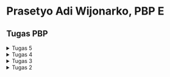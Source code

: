 # Prasetyo Adi Wijonarko, PBP E

## **Tugas PBP**

<details>
<summary>Tugas 5 </summary>

Checklist untuk tugas ini adalah sebagai berikut.
- [X] Kustomisasi desain pada templat HTML yang telah dibuat pada Tugas 4 dengan menggunakan CSS atau CSS framework (seperti Bootstrap, Tailwind, Bulma) dengan ketentuan sebagai berikut:
	- [x] Kustomisasi halaman login, register, dan tambah inventori semenarik mungkin.
	- [x] Kustomisasi halaman daftar inventori menjadi lebih berwarna maupun menggunakan apporach lain seperti menggunakan Card.
- [x] Menjawab beberapa pertanyaan berikut pada `README.md` pada root folder (silakan modifikasi `README.md` yang telah kamu buat sebelumnya; tambahkan subjudul untuk setiap tugas).
	- [x]Jelaskan manfaat dari setiap element selector dan kapan waktu yang tepat untuk menggunakannya.
	- [x] Jelaskan HTML5 Tag yang kamu ketahui.
	- [x] Jelaskan perbedaan antara margin dan padding.
   - [x] Jelaskan perbedaan antara framework CSS Tailwind dan Bootstrap. Kapan sebaiknya kita menggunakan Bootstrap daripada Tailwind, dan sebaliknya?
	- [x] Jelaskan bagaimana cara kamu mengimplementasikan checklist di atas secara step-by-step (bukan hanya sekadar mengikuti tutorial).
- [X] Melakukan add-commit-push ke GitHub.
<br>
<hr>

### Jelaskan bagaimana cara kamu mengimplementasikan checklist di atas secara step-by-step (bukan hanya sekadar mengikuti tutorial).
1. `create_item.html`
   * Pada `create_item.html` saya menambahkan CSS seperti berikut
   ```
   .add-item-container {
      display: flex;
      justify-content: center;
      align-items: center;
      height: 100vh;
      background-color: #4caf50;
   }

   .add-item-form {
      text-align: center;
      padding: 20px;
      border-radius: 10px;
      background-color: white;
   }

   .add-item-header {
      color: #4caf50;
   }

   .add-item-table {
      margin: 0 auto;
   }

   .add-item-button {
      background-color: #4caf50;
      color: white;
      padding: 10px 20px;
      border: none;
      border-radius: 5px;
      cursor: pointer;
   }

   ```

   Penjelasan CSS di atas:

      * `.add-item-container`: Membuat wadah dengan tinggi 100% dari viewport (tinggi layar) dengan latar belakang warna hijau (#4caf50) dan mengatur kontennya ke 
      tengah baik secara horizontal maupun vertikal.
      * `add-item-form`: Mendesain formulir dengan latar belakang putih, padding 20px, dan sudut elemen formulir (border-radius) sebesar 10px.
      * `.add-item-header`: Memberi warna teks hijau untuk judul formulir.
      * `.add-item-table`: Mengatur margin formulir ke auto, sehingga akan berada di tengah-tengah halaman.
      * `.add-item-button`: Mendesain tombol dengan latar belakang hijau dan teks putih, dengan padding 10px di atas dan bawah serta 20px di kanan dan kiri, 
      membulatkan sudut tombol (border-radius) sebesar 5px, dan mengubah kursor saat diarahkan ke tombol.
   
   * Dengan menambahkan style yang sudah kita definisikan, ubah htmlnya agar dapat menggunakan style tersebut seperti contoh dibawah berikut:
   ```
   {% extends 'base.html' %} 

   {% block content %}
   <div class="add-item-container">
      <div class="add-item-form">
         <h1 class="add-item-header">Add New Item</h1>
         <form method="POST">
               {% csrf_token %}
               <table class="add-item-table">
                  {{ form.as_table }}
                  <tr>
                     <td></td>
                     <td>
                           <input type="submit" value="Add Item" class="add-item-button">
                     </td>
                  </tr>
               </table>
         </form>
      </div>
   </div>
   {% endblock %}

   ```

2. `login.html`
   * Pada `login.html` saya menambahkan CSS sebagai berikut:
   ```
      body {
         background-color: #58d358;
         display: flex;
         justify-content: center;
         align-items: center;
         height: 100vh;
         margin: 0;
      }

      .login {
         background-color: #ffffff;
         padding: 20px;
         border-radius: 10px;
         box-shadow: 0px 0px 10px 0px rgba(0, 0, 0, 0.1);
      }

      .login h1 {
         text-align: center;
         color: #008000;
      }

      .form-control {
         width: 90%;
         padding: 10px;
         margin: 10px 0;
         border: 1px solid #008000;
         border-radius: 5px;
      }

      .btn.login_btn {
         width: 30%;
         margin: 0 auto;
         background-color: #008000;
         color: #ffffff;
         border: none;
         padding: 10px;
         cursor: pointer;
         border-radius: 5px;
         display: block;
      }

      .btn.login_btn:hover {
         background-color: #005700;
      }

      .login p {
         text-align: center;
         margin-top: 20px;
      }

   ```
   Penjelasan
      * `body`: Mengatur latar belakang halaman dengan warna hijau muda (#58d358) dan mengatur tata letak halaman menjadi flex container agar elemen-elemen di dalamnya dapat diatur secara fleksibel.
      * `.login`: Mengatur tampilan kotak login dengan latar belakang putih, padding, sudut elemen login (border-radius), dan efek bayangan menggunakan properti box-shadow.
      * `.login h1`: Mengatur tampilan judul "Login" dengan warna hijau muda (#008000) dan posisi teks tengah (text-align: center).
      * `.form-control`: Mengatur tampilan input dengan lebar 90%, padding, margin atas dan bawah, border, dan sudut elemen input.
      * `.btn.login_btn`: Mengatur tampilan tombol login dengan lebar 30%, warna latar belakang hijau muda, warna teks putih, border, padding, kursor, sudut elemen tombol, dan membuatnya menjadi elemen blok untuk menerapkan margin tengah (margin: 0 auto).
      * `.btn.login_btn:hover:` Mengatur tampilan tombol saat dihover dengan mengubah warna latar belakang menjadi hijau tua (#005700).
      * `.login p`: Memusatkan teks "Don't have an account yet? Register Now" secara horizontal dan memberikan margin atas 20px

   * Setelah mendefinisikan style cssnya, tambahkan kode html sebagai berikut
   ```
   <body>
      <div class="login">
         <h1>Login</h1>
         <form method="POST" action="">
               {% csrf_token %}
               <div>
                  <input type="text" name="username" placeholder="Username" class="form-control">
               </div>

               <div>
                  <input type="password" name="password" placeholder="Password" class="form-control">
               </div>

               <div>
                  <input class="btn login_btn" type="submit" value="Login">
               </div>
         </form>

         {% if messages %}
         <ul>
               {% for message in messages %}
               <li>{{ message }}</li>
               {% endfor %}
         </ul>
         {% endif %}

         <p>Don't have an account yet? <a href="{% url 'main:register' %}">Register Now</a></p>
      </div>
   </body>

   </html>
   ```
3. `register.html`
   * Pada `register.html` saya menambahkan css sebagai berikut
   ```
   .login-container {
      display: flex;
      justify-content: center;
      align-items: center;
      height: 100vh;
      background-color: #4caf50;
   }

   .login {
      text-align: center;
      padding: 20px;
      border-radius: 10px;
      background-color: white;
   }

   .login-form table {
      margin: 0 auto;
   }

   .login-form input[type="text"], 
   .login-form input[type="password"] {
      width: 100%;
      margin-bottom: 10px;
      padding: 8px;
      box-sizing: border-box;
   }

   .login-form input[type="submit"] {
      background-color: #4caf50;
      color: white;
      padding: 10px 20px;
      border: none;
      border-radius: 5px;
      cursor: pointer;
   }

   .login-form input[type="submit"]:hover {
      background-color: #45a049;
   }
   ```

   Penjelasan
      * `.login-container`: Membuat wadah dengan tinggi 100% dari viewport (tinggi layar) dengan latar belakang warna hijau (#4caf50) dan mengatur kontennya ke tengah baik secara horizontal maupun vertikal.
      * `.login`: Membuat kotak formulir dengan latar belakang putih, padding 20px, dan sudut elemen formulir (border-radius) sebesar 10px.
      * `.login-form table`: Mengatur margin formulir ke auto, sehingga formulir berada di tengah halaman.
      * `.login-form input[type="text"], .login-form input[type="password"]`: Mengatur lebar input menjadi 100%, memberi margin bawah 10px, padding 8px, dan mengatur box-sizing agar padding tidak mempengaruhi lebar input.
      * `.login-form input[type="submit"]`: Mendesain tombol submit dengan latar belakang hijau (#4caf50), teks putih, padding 10px di atas dan bawah serta 20px di kanan dan kiri, membulatkan sudut tombol (border-radius) sebesar 5px, dan mengubah kursor saat diarahkan ke tombol.
      * `.login-form input[type="submit"]:hover`: Mengubah warna latar belakang tombol saat dihover menjadi hijau tua (#45a049).

   * Setelah mendefinisikan style cssnya, tambahkan kode html sebagai berikut
   ```
   <div class="login-container">
      <div class="login">
         <h1>Register</h1>  

         <form method="POST" class="login-form">  
               {% csrf_token %}  
               <table>
                  {{ form.as_table }}  
                  <tr>  
                     <td></td>
                     <td><input type="submit" name="submit" value="Daftar"/></td>  
                  </tr>  
               </table>  
         </form>

         {% if messages %}  
               <ul>   
                  {% for message in messages %}  
                     <li>{{ message }}</li>  
                  {% endfor %}  
               </ul>   
         {% endif %}
      </div>
   </div>  
   ```
4. `main.html`
   * Pada `main.html` saya menambahkan CSS sebagai berikut:
   ```
      body {
         background-color: #f5f5f5;
         font-family: Arial, sans-serif;
         margin: 0;
         padding: 0;
      }

      .header {
         background-color: #4caf50;
         color: white;
         padding: 15px;
         text-align: left;
         display: flex;
         justify-content: space-between;
         align-items: center;
         margin-bottom: 30px;
      }

      .last-login-text {
         bottom: 20px;
         right: 20px;
         background-color: white;
         padding: 10px;
         border-radius: 5px;
         box-shadow: 0 4px 8px 0 rgba(0, 0, 0, 0.2);
      }

      .header-right {
         display: flex;
         gap: 20px;
      }

      .container {
         display: flex;
         flex-wrap: wrap;
         justify-content: center;
         padding: 20px;
      }

      .add-button {
         margin: 0 200px;
         background-color: #4caf50;
         color: white;
         border: none;
         padding: 14px 20px;
         border-radius: 5px;
         cursor: pointer;
         transition: background-color 0.3s ease;
         margin-bottom: 5px;
         text-decoration: none;
      }

      .add-button:hover {
         background-color: #45a049;
      }

      .item-count {
         font-size: 20px;
         font-weight: bold;
         margin-bottom: 10px;
         font-family: "Roboto", sans-serif;
      }

      .top-section {
         margin: 0 80px;
         margin-top: 20px;
         display: flex;
         justify-content: space-between;
         width: 100%;
         margin-bottom: 5px;
      }

      .card {
         width: 300px;
         margin: 20px;
         padding: 40px;
         border-radius: 10px;
         box-shadow: 0 4px 8px 0 rgba(0, 0, 0, 0.2);
         background-color: white;
         transition: box-shadow 0.3s ease;
      }

      .card-buttons {
         display: flex;
         flex-direction: column;
         justify-content: space-between;
         margin-top: 20px;
      }

      .card-button {
         background-color: #4caf50;
         color: white;
         border: none;
         padding: 10px 20px;
         border-radius: 5px;
         cursor: pointer;
         transition: background-color 0.3s ease;
         width: 100px;
         text-align: center;
         text-decoration: none;
      }

      .button-row {
         display: flex;
         justify-content: space-between;
         margin-bottom: 10px;
      }

      .card-button:last-child {
         margin-right: 0;
      }

      .card-button:hover {
         background-color: #45a049;
      }

      .logout {
         color: white;
         text-decoration: none;
         background-color: #f44336;
         padding: 10px 20px;
         border-radius: 5px;
         transition: background-color 0.3s ease;
      }

      .logout:hover {
         background-color: #d32f2f;
      }
   ```
   Penjelasannya :
      * `Body`: Digunakan untuk mengatur properti dasar halaman: Memberikan latar belakang berwarna (#f5f5f5), menggunakan font Arial dan fallback sans-serif, 
      serta menghapus margin dan padding default.
      * `.header`: Digunakan untuk mengatur header halaman: Memberikan latar belakang hijau (#4caf50), teks putih, padding 15px, dan mengatur elemen-elemen 
      di dalamnya menggunakan flexbox agar terletak di sebelah kiri dan kanan.
      * `.last-login-text`: Digunakan untuk menampilkan teks sesi terakhir login: Memberikan latar belakang putih, padding 10px, border-radius 5px, dan efek bayangan (box shadow) untuk memberi elemen tampilan bertekstur.
      * `.header-right`: Digunakan untuk mengelompokkan elemen di sebelah kanan header: Menggunakan flexbox dengan jarak (gap) 20px antar elemen.
      * `.container`: Digunakan untuk mengelompokkan konten halaman: Menggunakan flexbox dengan wrap agar konten dapat melingkupi ke baris baru jika ruang tidak mencukupi, 
      dan memberikan padding 20px.
      * `.add-button`: Digunakan untuk tombol "Buat Item": Memberikan margin di sisi kanan dan kiri, latar belakang hijau, teks putih, padding, sudut melengkung, efek hover 
      dengan perubahan warna latar belakang, dan mengubah kursor menjadi tanda tangan saat dihover.
      * `.item-count`: Digunakan untuk menunjukkan jumlah item: Memberikan ukuran font 20px, tebal, dan menggunakan font "Roboto" atau fallback sans-serif.
      * `.top-section`: Digunakan untuk mengatur bagian atas halaman: Menggunakan flexbox dengan ruang margin, memberikan efek hover pada tombol "Buat Item" seperti .add-button.
      * `.card`: Digunakan untuk mengatur kartu item: Memberikan lebar 300px, margin, padding, sudut melengkung, efek bayangan, dan transisi efek bayangan untuk 
      merespons perubahan hover.
      * ``.card-buttons``: Digunakan untuk mengelompokkan tombol-tombol di dalam kartu item: Menggunakan flexbox dengan penataan vertikal, memberikan ruang margin di bagian atas.
      * ``.card-button``: Digunakan untuk tombol-tombol dalam kartu item: Memberikan latar belakang hijau, teks putih, padding, sudut melengkung, efek hover 
      dengan perubahan warna latar belakang, dan mengubah kursor menjadi tanda tangan saat dihover.
      * ``.logout``: Digunakan untuk tombol logout: Memberikan warna teks putih, latar belakang merah (#f44336), padding, sudut melengkung, dan efek hover dengan 
      perubahan warna latar belakang.
   * Setelah mendefinisikan css style, tambahkan kode html sebagai berikut
   ```
      <body>
      <div class="header">
         <div class="header-left">
               <p><strong>Nama:</strong> {{ name }}</p>
               <p><strong>Kelas:</strong> {{ class }}</p>
         </div>
         <div class="header-right">
               <a href="{% url 'main:logout' %}" class="logout">Logout</a>
         </div>
      </div>

      <div class="top-section">
         <div class="top-section">
               <h2 class="item-count">Anda menyimpan {{ items.count }} item disini</h2>
               <a href="{% url 'main:create_item'%}" class="add-button">Buat Item</a>
         </div>
      </div>

      <div class="container">
         {% for item in items %}
               <div class="card">
                  <h2>{{ item.name }}</h2>
                  <p><strong>Jumlah:</strong> {{ item.amount }}</p>
                  <p><strong>Deskripsi:</strong> {{ item.description }}</p>
                  <div class="card-buttons">
                     <div class="button-row">
                           <a href="add_amount/{{ item.id }}" class="card-button">Tambah</a>
                           <a href="decrement_amount/{{ item.id }}" class="card-button">Kurang</a>
                     </div>
                     <div class="button-row">
                           <a href="edit_item/{{ item.id }}" class="card-button">Edit</a>
                           <a href="delete_item/{{ item.id }}" class="card-button">Hapus</a>
                     </div>
                  </div>
               </div>
         {% endfor %}
      </div>

      <div class="last-login-text">
         Sesi terakhir login: {{ last_login }}
      </div>

      </body>
      {% endblock content %}
      </html>

   ```
<br>
<hr>

### Jelaskan manfaat dari setiap element selector dan kapan waktu yang tepat untuk menggunakannya.
* Element Selector memungkinkan kita mengubah properti untuk semua elemen yang memiliki tag HTML yang sama.Kita dapat menggunakan element sebagai selector dalam file CSS. Element selector menggunakan format [id_name] (tanpa diawali oleh sebuah simbol).  Cocok digunakan saat Anda ingin mengubah gaya untuk semua elemen dengan tag HTML yang sama.
* ID selector menggunakan ID pada tag sebagai selector-nya. ID bersifat unik dalam satu halaman web. ID dapat ditambahkan pada halaman template HTML.Kemudian, kita dapat menggunakan ID tersebut sebagai selector dalam file CSS. ID selector menggunakan format #[id_name] (selalu diawali #).Digunakan ketika kita hanya memiliki satu elemen dalam halaman web yang membutuhkan pengaturan khusus dan unik.
* Class Selector memungkinkan kita untuk mengelompokkan elemen dengan karakteristik yang sama.Kemudian, kita dapat menggunakan Class tersebut sebagai selector dalam file CSS. Class selector menggunakan format .[class_name] (diawali .). Cocok digunakan ketika kita ingin mengelompokkan beberapa elemen yang memiliki karakteristik atau styling yang sama.
<br>
<hr>

### Jelaskan HTML5 tag uang kamu ketahui
* `<article>`: Digunakan untuk mendefinisikan sebuah konten independen dalam dokumen, seperti artikel blog, majalah, atau koran.
* `<aside>` : Menunjukkan bahwa artikel tersebut memiliki hubungan yang sedikit terkait dengan konten keseluruhan halaman.
* `<canvas>`: Digunakan untuk menggambar gambar atau grafik.
* `<details>`: Menyatakan informasi atau kontrol tambahan yang diperlukan oleh pengguna.
* `<footer>`: Mendefinisikan footer untuk sebuah bagian.
* `<header>`: Mendefinisikan header untuk sebuah bagian.
* `<nav>`: Digunakan untuk mendefinisikan tautan navigasi dalam dokumen.
* `<progress>`: Menyatakan kemajuan dari suatu tugas.
* `<rp>`: Mendefinisikan apa yang harus ditampilkan di browser yang tidak mendukung anotasi ruby.
* `<rt>`: Mendefinisikan penjelasan atau pelafalan karakter.
* `<ruby>`: Mendefinisikan anotasi ruby bersama dengan `<rp>` dan `<rt>`.
* `<section>`: Mendefinisikan sebuah bagian dalam dokumen.
* `<summary>`: Menyatakan judul yang terlihat untuk elemen ``<details>``.
<br>
<hr>

### Jelaskan perbedaan antara margin dan padding
* Padding:
   * Representasi: Padding menggambarkan jumlah ruang dalam 
   (inner space) yang dimiliki oleh suatu elemen.
   * Pengaturan Otomatis: Tidak mungkin mengatur padding 
   sebagai "auto padding." Padding harus ditentukan secara eksplisit.
   * Pengaturan Nilai Negatif: Tidak mungkin menggunakan nilai
   negatif saat mendefinisikan padding. Padding tidak dapat memiliki nilai negatif.
   * Pengaruh Terhadap Elemen Lain: Padding dapat dipengaruhi 
   oleh gaya elemen lain di situs web, seperti font atau ukuran konten.

* Margin:
   * Representasi: Margin adalah whitespace (ruang putih) yang tersedia di sekitar suatu elemen, menentukan jarak antara elemen tersebut dan elemen-elemen lain di sekitarnya.
   * Pengaturan Otomatis: Mungkin menggunakan pengaturan otomatis (seperti "margin: auto;") untuk margin, yang akan secara otomatis menyesuaikan margin berdasarkan konten dan lebar elemen terkait.
   * Pengaturan Nilai Negatif: Mungkin menggunakan nilai negatif saat mendefinisikan margin. Nilai negatif dalam margin dapat digunakan untuk menempatkan elemen di luar batas normalnya, menghasilkan tumpukan elemen.
   * Pengaruh Terhadap Elemen Lain: Margin tidak dipengaruhi oleh stylisasi elemen-elemen lain di situs web. Margin dapat mempengaruhi jarak antara elemen-elemen di sekitarnya tanpa mempengaruhi gaya elemen lainnya.
<br>
<hr>

### Jelaskan perbedaan antara framework CSS Tailwind dan Bootstrap. Kapan sebaiknya kita menggunakan Bootstrap daripada Tailwind, dan sebaliknya?
1. Tailwind
   * Tailwind CSS membangun tampilan dengan menggabungkan kelas-kelas utilitas yang telah didefinisikan sebelumnya.
   * Tailwind CSS memiliki file CSS yang lebih kecil sedikit dibandingkan Bootstrap dan hanya akan memuat kelas-kelas utilitas yang ada
   * Tailwind CSS memiliki memberikan fleksibilitas dan adaptabilitas tinggi terhadap proyek
   * Tailwind CSS memiliki pembelajaran yang lebih curam karena memerlukan pemahaman terhadap kelas-kelas utilitas yang tersedia dan bagaimana menggabungkannya untuk mencapai tampilan yang diinginkan.

2. Bootstrap
   * Bootstrap menggunakan gaya dan komponen yang telah didefinisikan, yang memiliki tampilan yang sudah jadi dan dapat digunakan secara langsung.
   * Bootstrap memiliki file CSS yang lebih besar dibandingkan dengan Tailwind CSS karena termasuk banyak komponen yang telah didefinisikan.
   * Bootstrap sering kali menghasilkan tampilan yang lebih konsisten di seluruh proyek karena menggunakan komponen yang telah didefinisikan.
   * Bootstrap memiliki pembelajaran yang lebih cepat untuk pemula karena dapat mulai dengan komponen yang telah didefinisikan. 

Jika menginginkan kontrol penuh dan kemampuan kostumisasi yang tinggi, Tailwind CSS merupakan pilihan yang baik. Namun, jika membutuhkan solusi cepat dan komponen yang sudah siap pakai dan konsistensi desain, Bootstrap lebih sesuai.

</details>

<details>
<summary>Tugas 4</summary>

Checklist untuk tugas ini adalah sebagai berikut.
- [X] Mengimplementasikan fungsi registrasi, login, dan logout untuk memungkinkan pengguna untuk mengakses aplikasi sebelumnya dengan lancar.
- [x] Membuat dua akun pengguna dengan masing-masing tiga dummy data menggunakan model yang telah dibuat pada aplikasi sebelumnya untuk 
      setiap akun di lokal.
- [x] Menghubungkan model `Item` dengan `User`.
- [x] Menampilkan detail informasi pengguna yang sedang logged in seperti username dan menerapkan `cookies` seperti `last login` 
      pada halaman utama aplikasi.
- [x] Menjawab beberapa pertanyaan berikut pada `README.md` pada root folder (silakan modifikasi `README.md` yang telah kamu 
      buat sebelumnya; tambahkan subjudul untuk setiap tugas).
	- [x]Apa itu Django `UserCreationForm`, dan jelaskan apa kelebihan dan kekurangannya?
	- [x] Apa perbedaan antara autentikasi dan otorisasi dalam konteks Django, dan mengapa keduanya penting?
	- [x] Apa itu _cookies_ dalam konteks aplikasi web, dan bagaimana Django menggunakan _cookies_ untuk mengelola data sesi pengguna?
   - [x] Apakah penggunaan cookies aman secara default dalam pengembangan web, atau apakah ada risiko potensial yang harus diwaspadai?
	- [x] Jelaskan bagaimana cara kamu mengimplementasikan checklist di	atas secara step-by-step (bukan hanya sekadar mengikuti tutorial).
- [X] Melakukan add-commit-push ke GitHub.
<br>
<hr>

### Mengimplementasikan fungsi registrasi, login, dan logout untuk memungkinkan pengguna untuk mengakses aplikasi sebleumnya dengan lancar
1. Membuat Fungsi dan Form Registrasi
   * Buka `views.py` pada subdirektori `main` dan buat fungsi `register ` yang menerima parameter request`, tambahkan kode berikut: 
   ```
   from django.shortcuts import redirect
   from django.contrib.auth.forms import UserCreationForm
   from django.contrib import messages  

   def register(request):
      form = UserCreationForm()

      if request.method == "POST":
         form = UserCreationForm(request.POST)
         if form.is_valid():
            form.save()
            messages.success(request, 'Your account has been successfully created!')
            return redirect('main:login')
      context = {'form':form}
      return render(request, 'register.html', context)
   ```

   * Buat berkas `register.html` pada `main/templates`, tambahkan kode berikut: 
   ```
   {% extends 'base.html' %}

   {% block meta %}
      <title>Register</title>
   {% endblock meta %}

   {% block content %}  

   <div class = "login">
      
      <h1>Register</h1>  

         <form method="POST" >  
               {% csrf_token %}  
               <table>  
                  {{ form.as_table }}  
                  <tr>  
                     <td></td>
                     <td><input type="submit" name="submit" value="Daftar"/></td>  
                  </tr>  
               </table>  
         </form>

      {% if messages %}  
         <ul>   
               {% for message in messages %}  
                  <li>{{ message }}</li>  
                  {% endfor %}  
         </ul>   
      {% endif %}

   </div>  

   {% endblock content %}
   ```

   * Buka `urls.py` dan tambahkan kode berikut:
    ```
    from main.views import register
    ```

    tambahkan _pathurl_

    ```
    path('register/', register, name='register'),
    ```
2. Membuat Fungsi Login
   * Buka `views.py` pada subdirektori `main` dan buatlah fungsi dengan nama `login_user` yang menerima parameter `request`. 
     Tambahkan kode berikut:
   ```
   from django.contrib.auth import authenticate, login

   def login_user(request):
    if request.method == 'POST':
        username = request.POST.get('username')
        password = request.POST.get('password')
        user = authenticate(request, username=username, password=password)
        if user is not None:
            login(request, user)
            return redirect('main:show_main')
        else:
            messages.info(request, 'Sorry, incorrect username or password. Please try again.')
    context = {}
    return render(request, 'login.html', context)
   ```
   * Buat berkas `login.html` pada `main/templates`, tambahkan kode berikut
   ```
   {% extends 'base.html' %}

   {% block meta %}
      <title>Login</title>
   {% endblock meta %}

   {% block content %}

   <div class = "login">

      <h1>Login</h1>

      <form method="POST" action="">
         {% csrf_token %}
         <table>
               <tr>
                  <td>Username: </td>
                  <td><input type="text" name="username" placeholder="Username" class="form-control"></td>
               </tr>
                     
               <tr>
                  <td>Password: </td>
                  <td><input type="password" name="password" placeholder="Password" class="form-control"></td>
               </tr>

               <tr>
                  <td></td>
                  <td><input class="btn login_btn" type="submit" value="Login"></td>
               </tr>
         </table>
      </form>

      {% if messages %}
         <ul>
               {% for message in messages %}
                  <li>{{ message }}</li>
               {% endfor %}
         </ul>
      {% endif %}     
         
      Don't have an account yet? <a href="{% url 'main:register' %}">Register Now</a>

   </div>

   {% endblock content %}
   ```

   * Buka `urls.py` tambahkan kode berikut
   ```
   from main.views import login_user
   ```

   Tambahkan _path url_
   ```
   path('login/', login_user, name='login'),
   ```

   3. Membuat funsi Logout 
   * Buka `views.py` pada subdirektori `main` dan buatlah fungsi dengan nama `logout_user` yang menerima parameter `request`. Tambahkan kode berikut:
   ```
   from django.contrib.auth import logout

   def logout_user(request):
    logout(request)
    return redirect('main:login')
   ```
   * Tambahkan kode berikut pada berkas `main.html` setelah _hyperlink tag_
   ```
   <a href="{% url 'main:logout' %}">
      <button>
         Logout
      </button>
   </a>
   ```

   * Buka `urls.py` tambahkan kode berikut
   ```
   from main.views import logout_user
   ```

   Tambahkan _path url_
   ```
   path('logout/', logout_user, name='logout'),
   ```
<br>
<hr>

### Membuat dua akun pengguna dengan masing-masing tiga dummy data menggunakan model yang telah dibuat pada aplikasi sebelumnya untuk setiap akun di lokal.
* Nnyalakan virtual environtment, lalu jalankan `python manage.py runserver` dan buka http://localhost:8000.
* Lakukan register, pada kasus ini saya menambahkan 2 dummy account yaitu 
   dummy account 1
   - name : Prasetyo_Adi
   - pass : jasjustehsisri
   - Item : 
      - Mangga - 5 - Mangga fresh dan segar	
      - Rujak - 20 - Rujak Segar
      - Ikan Kembung - 12 - Ikan kembung import
   dummyaccount 2
   - name : Ghoni
   - pass : GhaniGhoni
   - item : 
      - Pepaya - 11 - Pepaya Segar
      - Mangga - 21 - Mangga Segar
      - Ikan Lele - 15 - Ikan lele fresh
<br>
<hr>

### Menghubungkan model `Item` dengan `User`.
* Buka `models.py` pada subdirektori `main`, tambahkan kode:
   ```
   from django.contrib.auth.models import User
   ```

   Pada class Item tambahkan kode berikut
   ```
   user = models.ForeignKey(User, on_delete=models.CASCADE)
   ```
* Buka `views.py` pada subdirektori `main`, ubah `create_item`
   ```
   def create_item(request):
   item = ItemForm(request.POST or None)

   if form.is_valid() and request.method == "POST":
      item = form.save(commit=False)
      item.user = request.user
      item.save()
      return HttpResponseRedirect(reverse('main:show_main'))
   ...
   ```
* Ubah fungsi showmain
   ```
   def show_main(request):
      item = Item.objects.filter(user=request.user)

      context = {
        'name': request.user.username,
      ...
      }
   ```
* Nyalakan virtual environment, lakukan migrasi dengan menjalankan `python manage.py makemigrations`
* Jika muncul _error_, pilih `1` untuk menetapkan default value untuk field user pada semua row yang telah dibuat pada basis data.
* ketik `1` untuk menetapkan user dengan ID 1 (yang sudah kita buat sebelumnya) pada model yang sudah ada.
* Aplikasikan migrasi dengan melakukan `python manage.py migrate`
<br>
<hr>

### Menampilkan detail informasi pengguna yang sedang logged in seperti username dan menerapkan `cookies` seperti `last login` pada halaman utama aplikasi.
* Buka `views.py` tambahkan kode
```
import datetime
from django.http import HttpResponseRedirect
from django.urls import reverse
```
* Pada `login_user` ganti kode pada blok `if user is not None` menjadi berikut
```
...
if user is not None:
    login(request, user)
    response = HttpResponseRedirect(reverse("main:show_main")) 
    response.set_cookie('last_login', str(datetime.datetime.now()))
    return response
...
```
* Pada fungsi `show_main`, tambahkan kode berikut 
```
context = {
        'name': request.user.username,
        'class': 'PBP E', # Kelas PBP kamu
        'items': items,
        'last_login': request.COOKIES['last_login'],
    }
```
* Ubah fungsi `logout_user` menjadi 
```
def logout_user(request):
    logout(request)
    response = HttpResponseRedirect(reverse('main:login'))
    response.delete_cookie('last_login')
    return response
```
* Pada `main.html` tambahkan kode berikut diantara tabel dan tombol logout untuk menampilkan last login
```
...
<h5>Sesi terakhir login: {{ last_login }}</h5>
...
```
* Nyalakan virutal environment, jalankan server `python manage.py runserver`
* Untuk melihat data cookie `last_login`, klik kanan, klik _inspect element_, cari bagian _Application/Storage_. Klik bagian _Cookies_ 
   dan data _cookies_ akan tersedia
<br>
<hr>

### Apa itu Django `UserCreationForm`, dan jelaskan apa kelebihan dan kekurangannya?
UserCreationForm merupakan sebuah formulir bawan Django yang digunakan untuk memproses pendaftaran pengguna baru. Formulir ini memiliki tiga `field`, yaitu `username`, `password1`, dan `password2` (untuk konfirmasi password). Kelebihan dari UserCreationForm diantaranya mempermudah _developer_ untuk menngimplementasikan fitur register dengan cepat dan aman. Formulir ini juga menyediakan fitur bawaan seperti validasi dan enkripsi password secara otomatis. Kelemahannya adalah tampilan formulir ini standar, namun kelemahan ini masih bisa ditutupi dengan mengubah tampilannya secara ekstensif sesuai dengan desain yang kita inginkan
<br>
<hr>

### Apa perbedaan antara autentikasi dan otorisasi dalam konteks Django, dan mengapa keduanya penting?
Autentikasi merupakan proses yang digunakan untuk memverifikasi identitas seseorang (login). Otorisasi merupakan proses pengendalian hak akses terhadap sumber daya yang dilakukan setelah autentikasi. Perbedaannya, Autentikasi merupakan tahap sebelum otorisasi seperti mengecek kombinasi username dan password, jika sudah sesuai maka akan masuk ke tahap otorisasi dimana user tersebut akan memiliki akses ke sebuah sumber daya tersebut. Keduanya digunakan administrator untuk melindungi sistem dan informasi, termasuk dalam _framework_ django.
<br>
<hr>

### Apa itu _cookies_ dalam konteks aplikasi web, dan bagaimana Django menggunakan _cookies_ untuk mengelola data sesi pengguna
Cookies adalah sejumlah kecil informasi yang dikirim oleh server web ke browser pengguna dan kemudian dikirim kembali oleh browser pada permintaan halaman selanjutnya. Informasi ini disimpan dalam bentuk teks di sisi klien (browser) dan digunakan untuk berbagai tujuan seperti autentikasi, pelacakan pengguna, pemeliharaan prefrensi pengguna. Django menggunakan cookie yang disebut "session id" untuk menyimpan kunci sesi di browser pengguna. Data sesi yang sebenarnya, seperti preferensi atau status login pengguna, disimpan di dalam database secara default. Namun, kita dapat mengonfigurasi Django untuk menyimpan data sesi di tempat lain seperti sistem berkas, cookie, atau cache.
<br>
<hr>

### Apakah penggunaan cookies aman secara default dalam pengembangan web, atau apakah ada risiko potensial yang harus diwaspadai?
Penggunaan cookies secara default dalam pengembangan web tidak dianggap sebagai risiko keamanan yang signifikan. Namun, risiko muncul seperti cross site scripting (XSS), Session Hijacking, Cross-Site Request Forgery (XSRF). Dalam serangan XSS, penyerang dapat menyisipkan skrip berbahaya ke halaman web yang akan di eksekusi pengguna dan dapat digunakan untuk mencuri informasi dari cookies. Dalam serangan session hijacking, cookie sesi dicuri oleh pihak lain, sehingga penyerang dapat mengakses sesi pengguna sah dan melakukan tindakan atas nama pengguna. Pada XSRF, penyerang akan menghasut pengguna yang telah terotentikasi untuk melakukan tindakan seperti mengklik tautan atau mengirim permintaan HTTP, tanpa sepengetahuan mereka. Sehingga bisa saja mengakibatkan penghapusan data, perubahan data, pencurian data, dan lain-lain
</details>

<details>
<summary>Tugas 3</summary>

Checklist untuk tugas ini adalah sebagai berikut.
- [X] Membuat input `form` untuk menambahkan objek model pada app sebelumnya.
- [x] Tambahkan 5 fungsi `views` untuk melihat objek yang sudah ditambahkan dalam format HTML, XML, JSON, XML by ID, dan JSON by ID.
- [x] Membuat routing URL untuk masing-masing `views` yang telah ditambahkan pada poin 2.
- [x] Menjawab beberapa pertanyaan berikut pada README.md pada root folder.
	- [x] Apa perbedaan antara form POST dan form GET dalam Django?
	- [x] Apa perbedaan utama antara XML, JSON, dan HTML dalam konteks pengiriman data?
	- [x] Mengapa JSON sering digunakan dalam pertukaran data antara aplikasi web modern?
	- [x] Jelaskan bagaimana cara kamu mengimplementasikan checklist di	atas secara step-by-step (bukan hanya sekadar mengikuti tutorial).
- [X] Mengakses kelima URL di poin 2 menggunakan Postman, membuat screenshot dari hasil akses URL pada Postman, dan menambahkannya ke dalam `README.md.`
- [X] Melakukan add-commit-push ke GitHub.

### Membuat input `form` untuk menambahkan objek model pada app sebelumnya.
1. sebelum membuat form, kita perlu membuat kerangka views dari situs web kita. berikut ini adalah caranya 
 * membuat folder `templates` pada root folder, buat berkas `base.html` dan isi dengan kode berikut
   ```
   {% load static %}
      <!DOCTYPE html>
      <html lang="en">
         <head>
            <meta charset="UTF-8" />
            <meta
                  name="viewport"
                  content="width=device-width, initial-scale=1.0"
            />
            {% block meta %}
            {% endblock meta %}
         </head>

         <body>
            {% block content %}
            {% endblock content %}
         </body>
      </html>

* pada variabel `TEMPLATES` pada `settings.py` dalam direktori `prezzmarket` tambahkan kode berikut 
   ```...
   TEMPLATES = [
      {
         'BACKEND': 'django.template.backends.django.DjangoTemplates',
         'DIRS': [BASE_DIR / 'templates'], # Tambahkan kode ini
         'APP_DIRS': True,
         ...
      }
   ]
   ...

kode tersebut berguna untuk mendeteksi `base.html` sebagai berkas template
 * buka berkas `main.html` yang ada pada `templates` direktori `main`, ubah kodenya menjadi seperti berikut 
   ```
   {% extends 'base.html' %}

   {% block content %}
      <html>
      <head>
      </head>
      <body>
      <h1>Selamat datang di Prezzmarket</h1>

      <p><strong>Nama:</strong> {{ name }}</p>
      <p><strong>Kelas:</strong> {{ class }}
   {% endblock content %}

kode tersebut menggunakan `base.html` sebagai template utama

2. Setelah membuat kerangka, kita membuat form input data  
* buat berkas `forms.py` pada direktori main. tambahkan kode berikut
   ```
   from django.forms import ModelForm
   from main.models import Item

   class ItemForm(ModelForm):
      class Meta:
         model = Item
         fields = ["name", "amount", "description"]
kode ini digunakan untuk membuat struktur form yang menerima data item baru
 * buka berkas `views.py` yang ada pada foler `main` tambahkan import sebagai berikut
   ```
   from django.http import HttpResponseRedirect
   from main.forms import ItemForm
   from django.urls import reverse

 * dalam berkas yang sama, buat fungsi `create_item` yang menerima parameter `request` untuk menghasilkan form yang 
   dapat menambahkan data secara otomatis.  berikut kodenya
   ```
   def create_item(request):
      form = ItemForm(request.POST or None)

      if form.is_valid() and request.method == "POST":
         form.save()
         return HttpResponseRedirect(reverse('main:show_main'))

      context = {'form': form}
      return render(request, "create_item.html", context)

 * ubah fungsi `show main` yang sudah ada menjadi berikut 
   ```
   def show_main(request):
      items = Item.objects.all()

      context = {
         'name': 'Prasetyo Adi Wijonarko', # Nama kamu
         'class': 'PBP E', # Kelas PBP kamu
         'items': items
      }

      return render(request, "main.html", context)

 * buka `urls.py` pada folder `main` dan tambahkan import 
   ```
   from main.views import show_main, create_item

 * pada variabel `urlpatterns` dalam berkas `urls.py` tambahkan 
   ```
   path('create-item', create_item, name='create_item'),

 * buat berkas baru `create_item.html` pada `templates` dalam direktori `main`. tambahkan kode berikut
   ```
   {% extends 'base.html' %} 

   {% block content %}
   <h1>Add New Item</h1>

   <form method="POST">
      {% csrf_token %}
      <table>
         {{ form.as_table }}
         <tr>
               <td></td>
               <td>
                  <input type="submit" value="Add Item"/>
               </td>
         </tr>
      </table>
   </form>

   {% endblock %}

 * Buka kembali `main.html`, dalam block `{% block content %} tambahkan kode berikut untuk menampilkan data dalam bentuk table 
   serta tombol "Add New Item"
   ```
   ...
   <table>
      <h4>Anda menyimpan {{ items.count }} item disini</h4>
      <tr>
         <th>Name</th>
         <th>Price</th>
         <th>Description</th>
         <th>Date Added</th>
      </tr>

      {% comment %} Berikut cara memperlihatkan data item di bawah baris ini {% endcomment %}

      {% for item in items %}
               <tr>
                  <td>{{item.name}}</td>
                  <td>{{item.amount}}</td>
                  <td>{{item.description}}</td>
                  <td>{{item.date_added}}</td>
               </tr>
         {% endfor %}
      </table>

      <br />

      <a href="{% url 'main:create_item' %}">
         <button>
               Add New Item
         </button>
      </a>

   {% endblock content %}

* nyalakan virtual environtment, lalu jalankan `python manage.py runserver` dan buka http://localhost:8000. Sekarang 
  web nya sudah diisi dengan data

<br>
<hr>

### Tambahkan 5 fungsi `views` untuk melihat objek yang sudah ditambahkan dalam format HTML, XML, JSON, XML by ID, dan JSON by ID.
1. Mengembalikan data dalam bentuk HTML
 * pada `views.py` pada folder `main`, lengkapi `show_main` seperti kode berikut
   ```
   def show_main(request):
    items = Item.objects.all()

    context = {
        'name': 'Prasetyo Adi Wijonarko', # Nama kamu
        'class': 'PBP E', # Kelas PBP kamu
        'items': items
    }

    return render(request, "main.html", context)

2. Mengembalikan data dalam bentuk XML
 * buka `views.py` pada folder `main`, tambahkan import 
   ```
   from django.http import HttpResponse
   from django.core import serializers

 * buat fungsi `show_xml` yang menerima parameter request menerima parameter request dan mengambil seluruh 
   data dari model Item, lalu mengembalikan hasil query dalam bentuk XML dengan menggunakan `HttpResponse` dan content type "application/xml".
   ```
   def show_xml(request):
      data = Item.objects.all()
      return HttpResponse(serializers.serialize("xml", data), content_type="application/xml")

 * buka `buka urls.py` pada folder `main`, tambahkan import
   ```
   from main.views import show_main, create_item, show_xml 

 * pada variabel `urlpatterns` tambahkan path url untuk mengakses fungsi yang sudah diimport tadi
   ```
   path('xml/', show_xml, name='show_xml'), 

 * jalankan proyek dengan perintah `python manage.py runserver` dan buka  http://localhost:8000/xml 

3. Mengembalikan data dalam bentuk JSON
 * Buat fungsi `show_json` dalam file views.py yang menerima parameter request, ambil seluruh data `item`, lalu kembalikan 
   hasil query tersebut dalam format JSON sebagai `HttpResponse` dengan content type "application/json" 
   menggunakan serializers.serialize("json", data).
   ```
   def show_json(request):
      data = Item.objects.all()
      return HttpResponse(serializers.serialize("json", data), content_type="application/json")

 * buka `urls.py` pada folder `main`, tambahkan import
   ```
   from main.views import show_main, create_item, show_xml, show_json

 * tambahkan path url ke dalam `urlpatterns`
   ```
   path('json/', show_json, name='show_json'), 

4. Mengembalikan data berdasarkan ID dalam bentuk XML dan JSON
 * buka `views.py` pada folder `main` dan buat fungsi `show_xml_by_id` dan `show_json_by_id`. berikut adalah kodenya
 - XML by ID
   ```
   def show_xml_by_id(request, id):
      data = Item.objects.filter(pk=id)
      return HttpResponse(serializers.serialize("xml", data), content_type="application/xml")

 - JSON by ID
   ```
   def show_json_by_id(request, id):
      data = Item.objects.filter(pk=id)
      return HttpResponse(serializers.serialize("json", data), content_type="app)

 * buka `urls.py` pada folder `main`, tambahkan import
   ```
   from main.views import show_main, create_item, show_xml, show_json, show_xml_by_id, show_json_by_id 

 * tambahkan path url ke dalam `urlpatterns`
   ```
   path('xml/<int:id>/', show_xml_by_id, name='show_xml_by_id'),
   path('json/<int:id>/', show_json_by_id, name='show_json_by_id'), 

 * jalankan proyek dengan perintah `python manage.py runserver` buka  http://localhost:8000/xml/[id] untuk 
   XML by ID dan http://localhost:8000/json/[id] untuk JSON by ID
<br>
<hr>

### Membuat routing URL untuk masing-masing views yang telah ditambahkan pada poin 2.
 * kita akan mengubah routing dari `main/` menjadi `/`. nyalakan virtual environment 
   ```
   env\Scripts\activate.bat

 * buka `urls.py` pada folder `prezzmarket` ubah path `main/` menjadi ' ' pada `urlpatterns`
   ```
   path('', include('main.urls')),

 * jalankan server dengan perintah `python manage.py runserver` dan buka http://localhost:8000/ 
<br>
<hr>

### Apa perbedaan antara form `POST` dan form `GET` dalam Django?
1. Pengiriman Data
 * `POST` : Mengirimkan data dalam bentuk "request body" yang tidak terlihat (tersembunyi) dalam url
 * `GET`  : Mengirimkan data dalam bentuk "query parameters" yang terdapat pada url

2. Kemanan data
 * `POST` : Lebih cocok untuk data sensitif karena data yang dikirimkan tidak terlihat dalam url
 * `GET`  : Kurang aman untuk data sensitif karena saat mengirimkan data url terlihat dan dapat diakses siapa 
            saja yang memiliki akses ke url tersebut

3. Fungsi 
 * `POST` : Digunakan ketika ingin mengirim data untuk pemrosesan lanjut seperti menyimpan data ke database atau eksekusi 
            tindakan tertentu berdasarkan data yang dikirimkan sehingga cocok untuk formulir pengisian data
 * `GET`  : Digunakan untuk mengirimkan data yang digunakan view Django untuk melakukan tindakan seperti pencarian atau pencarian 
            data sehingga cocok untuk menjalankan permintaan yang bersifat `read-only` dan tidak mengubah data.
<br>
<hr>

### Apa perbedaan utama antara XML, JSON, dan HTML dalam konteks pengiriman data?
* XML digunakan untuk menyimpan dan mengirim data dengan format yang fleksibel dan self-descriptive. Data dalam XML 
  disusun seperti struktur pohon dengan elemen-elemen yang memiliki hubungan parent-child. Namun, XML dapat menjadi sulit dibaca 
  karena banyaknya markup yang digunakan.

* JSON, di sisi lain, digunakan untuk menyimpan data dalam bentuk terstruktur dengan format yang ringkas dan mudah dimengerti. Data dalam 
  JSON disimpan dalam pasangan key-value dan dapat bersifat nested, membuatnya sangat berguna dalam pertukaran data antar-aplikasi, 
  konfigurasi, dan penyimpanan data sederhana.

* HTML adalah bahasa markup yang digunakan untuk merancang struktur dan tampilan konten pada halaman web. HTML memungkinkan penggunaan 
  tags untuk menandai berbagai elemen seperti headings, paragraf, tautan, gambar, dan tabel, sehingga memudahkan dalam merancang 
  tampilan halaman web.
<br>
<hr>

### #Mengapa JSON sering digunakan dalam pertukaran data antara aplikasi web modern?
* Kemudahan dalam penulisan dan pemahaman dengan format `key`-`value` dan array 
* JSON memiliki fleksibilitas dalam menyimpan berbagai tipe data seperti string, boolean, array,  dan berbagai tipe data lainnya
* JSON dapat digunakan dengan berbagai bahasa pemrograman seperti JavaScript, Java, Python, C#, dan lain-lain. Hal ini memungkinkan 
  penggunaan data dalam format JSON dalam berbagai bahasa pemrograman tanpa masalah kompatibilitas, mempermudah pertukaran data di 
  berbagai platform dan lingkungan pemrograman yang berbeda.
* Mudah dikonversi ke JavaScript dan sebaliknya sehingga sangat bermanfaat bagi pengembang web dalam pemrosesan data.
<br>
<hr>

### Mengakses kelima URL di poin 2 menggunakan Postman, membuat screenshot dari hasil akses URL pada Postman, dan menambahkannya ke dalam `README.md.`
* nyalakan virtual environtment dengan perintah 
   ```
   env\Scripts\activate.bat

* jalankan perintah 
   ```
   python manage.py runserver

* Buka Postman dan buat request baru dengan method `GET` dan url http://localhost:8000/xml untuk XML, http://localhost:8000/json 
 untuk JSON, http://localhost:8000/xml/[id] untuk XML by ID dan http://localhost:8000/json/[id] untuk JSON by ID.
* klik `Send` untuk mengirim request
* akan muncul hasil response dari request pada bagian bawah Postman
 - HTML
![HTML ini](https://github.com/prasetyoadii/prezzmarket/assets/125488022/51fd6233-7b32-4374-99f2-039f74f8c5cd)
 - XML
![XML ini](https://github.com/prasetyoadii/prezzmarket/assets/125488022/4850f7e5-083b-49b6-a411-24f869a8cd82)
 - JSON
![JSON ini](https://github.com/prasetyoadii/prezzmarket/assets/125488022/9b5f3d98-4902-40a8-8cb7-cab604ccaa58)
 - XML by ID
![XML TPI ID](https://github.com/prasetyoadii/prezzmarket/assets/125488022/0b18115b-e070-478a-80e3-a97c5f9ec5a7)
 - JSON by ID
![JSON TAPI ID](https://github.com/prasetyoadii/prezzmarket/assets/125488022/5b2cdf18-f52f-4e6f-9cf6-d8c02542ac1f)
</details>

<details>
<summary>Tugas 2</summary>
	
Checklist untuk tugas ini adalah sebagai berikut.
- [X] Membuat sebuah proyek django baru.
- [x] Membuat aplikasi dengan nama main pada proyek tersebut. 
- [x] Melakukan routing pada proyek agar dapat menjalankan aplikasi main.
- [x] Membuat model pada aplikasi `main` dengan nama `Item` dan memiliki atribut wajib sebagai berikut.
    + `name` sebagai nama *item* dengan tipe `CharField`.
    + `amount` sebagai jumlah *item* dengan tipe `IntegerField`.
    + `description` sebagai deskripsi *item* dengan tipe `TextField`.
- [x] Membuat sebuah fungsi pada `views.py` untuk dikembalikan ke dalam sebuah *template* HTML yang menampilkan nama aplikasi serta nama dan kelas kamu.
- [x] Membuat sebuah *routing* pada `urls.py` aplikasi `main` untuk memetakan fungsi yang telah dibuat pada `views.py`.
- [x] Melakukan *deployment* ke Adaptable terhadap aplikasi yang sudah dibuat sehingga nantinya dapat diakses oleh teman-temanmu melalui Internet.
- [x] Membuat sebuah README.md yang berisi tautan menuju aplikasi Adaptable yang sudah di-deploy, serta jawaban dari beberapa pertanyaan berikut.
 
## Jelaskan bagaimana cara kamu mengimplementasikan checklist di atas secara step-by-step (bukan hanya sekedar mengikuti tutorial)

**Membuat sebuah proyek django baru**
1. Membuat direktori lokal dan repositori ```prezzmarket``
2. Menghubungkan direkotri lokal dengan repositori
3. Membuat virtual environment (env) python bertujuan untuk mengisolasi depedensi django untuk menghindari konflik depedensi proyek django lainnya. 
   Untuk mengaktifkannya buka direktori tempat env dibuat lalu buka command prompt dan ketik ```env\Scripts\activate.bat```
4. Membuat berkas ```requirements.txt``` lalu menambahkan dependencies sebagai berikut
   ```
   django
   gunicorn
   whitenoise
   psycopg2-binary
   requests
   urllib3
5. Pasang dependencies dengan perintah ```pip install -r requirements.txt``` dan membuat proyek django bernama ```prezzmarket``` 
   dengan menjalankan perintah ```django-admin startproject prezzmarket .``` (nyalakan terlebih dahulu environtmennya)
6. Ubah ```ALLOWED-HOSTS``` di ```settings.py``` menjadi ```[ * ]```. Step ini bertujuan agar aplikasi dapat diakses secara luas
7. Jalankan server django dengan perintah ```python manage.py runserver```, cek http://localhost:8000 
   jika tidak memunculkan error maka apalikasi berhasil dibuat
8. Tekan ```CTRL + C``` untuk menghentikan server dan jalankan perintah ```deactivate``` untuk menonaktifkan virtual environtment

**Mmebuat aplikasi main pada proyek tersebut**
1. Buka direktori prezzmarket, nyalakan virtual environtment dengan perintah ```env\Scripts\activate.bat```
2. Jalankan perintah ```python manage.py startapp main```
3. Buka ```settings.py``` dalam direktori proyek prezzmarket, tambahkan ```'main'``` pada variabel ```INSTALLED APPS```

**Melakukan routing pada proyek agar dapat menjalankan aplikasi main**
1. Buat berkas baru bernama ```urls.py``` pada direktori ```main``` dan menambahkan 
   ```
   from django.urls import path
   
   from main.views import show_main
   app_name = 'main'
   urlpatterns = [path('', show_main, name='show_main'),]

**Membuat model pada aplikasi `main` dengan nama `Item` dan memiliki atribut wajib yang sudah ditentukan**
1. Buka ```models.py``` pada direktori aplikasi ```main```
2. Isi dengan kode sebagai berikut 
   ```
   from django.db import models
   
   class Product(models.Model):
   name = models.CharField(max_length=255)
   amount = models.IntegerField()
   description = models.TextField()
3. lakukan migrasi model dengan menjalankan perintah ```python manage.py makemigrations``` untuk mencatat perubahan model, 
   lalu terapkan perubahan tersebut ke basis data lokal Anda dengan perintah python manage.py migrate.

**Membuat sebuah fungsi pada `views.py` untuk dikembalikan ke dalam sebuah *template* HTML yang menampilkan nama aplikasi serta nama dan kelas**
1. Buka ```views.py``` dalam direktori aplikasi ```main```
2. Lakukan import ```from django.shortcuts import render```
3. Tambahkan fungsi show_main untuk menampilkan halaman web sesuai permintaan yang diterima pryoek django
   ```
   def show_main(request):
   context = {
        'name': 'Prasetyo Adi Wijonarko',
        'class': 'PBP E'
    }
   return render(request, "main.html", context)
   ```


**Membuat sebuah *routing* pada `urls.py` aplikasi `main` untuk memetakan fungsi yang telah dibuat pada `views.py`.**
1. Buka ```urls.py``` pada direktori ```prezzmarket```
2. Tambahkan include :
   ```from django.urls import path, include```
3. Tambahkan ```path('main/',include('main.urls')),``` pada ```urlspatterns```

**Melakukan *deployment* ke Adaptable terhadap aplikasi yang sudah dibuat sehingga nantinya dapat diakses oleh teman-temanmu melalui Internet.**
1. Login Adaptable.io menggunakan akun github, tekan ```New App``` lalu 
   pilih ```Connect an Existing Repository``` lalu pilih ```All Repositories```
2. Pilih ```prezzmarket``` sebagai aplikasi yang ingin di deploy, pilih ```main``` sebagai deployment branch
3. Pilih ```Python App Template``` sebagai template deployment dan ```PostgreSQL``` sebagai tipe basis data
4. Masukkan versi python yang sudah terinstall di device
5. Pada kolom ```Start Command```, masukkan perintah ```python manage.py migrate && gunicorn prezzmarket.wsgi```
6. Masukkan nama App yaitu prezzmarket
7. Centang ```HTTP Listener on PORT``` dan tekan ```Deploy App``` untuk memulai proses deployment aplikasi

## Buatlah bagan yang berisi request client ke web aplikasi berbasis Django beserta responnya dan jelaskan pada bagan tersebut kaitan antara ```urls.py```, ```views.py```, ```models.py```, dan berkas ```html```.
![bagan](https://github.com/prasetyoadii/prezzmarket/assets/125488022/a9d1fc82-8481-4d9e-b747-d766722a3a59)
1. `urls.py` digunakan untuk mengelola routing yang dikirim oleh klien. Django akan mencocokkan URL yang diterima dengan pola URL yang telah didefinisikan dalam `urls.py`, jika cocok akan disematkan pada *template* `HTML`
2. Setelah didefinisikan, `views.py` akan menentukan bagaimana aplikasi akan berlaku. `views.py` mengelola permintaan, mengambil data dari model,melakukan pemrosesan data, kemudian menyiapkan data untuk nantinya ditampilkan ke klien
3. `models.py` berisi definisi model yang merepresentasikan struktur dan hubungan data dalam database. Digunakan untuk berinteraksi dengan database.
4. `template` berkas HTML yang mengatur tampilan antarmuka pengguna


## Jelaskan mengapa kita menggunakan *virtual environment*? Apakah kita tetap dapat membuat aplikasi web berbasis Django tanpa menggunakan *virtual environment*
Virtual environment merupakan sebuah alat yang digunakan untuk menjaga dependensi yang dibutuhkan oleh berbagai proyek Python tetap terisolasi dan terpisah. Dengan menggunakan virtual environment, dapat menjaga dependensi dari berbagi proyek python yang berbeda agar tetap terisolasi dan terpisah.Kita dapat menciptakan lingkungan yang independen, masing-masing sesuai dengan ebutuhan dan depedensi yang kita butuhkan untuk proyek sehingga proyek dapat berjalan baik tanpa konflik depedensi. 

Bisa saja kita membuat proyek Python tanpa menggunakan virtual environment, namun perlu diperhatikan kita harus berhati-hati dalam mengelola dependensi proyek kita untuk menghindari konflik. Misalnya kita membuat proyek A yang membutuhkan versi 1.0 dari pustaka C sedangkan proyek B memerlukan versi 2.0. Tanpa virtual environment, kedua proyek ini akan berbagi instalasi global pustaka X, yang dapat menyebabkan konflik dan masalah dalam menjalankan proyek-proyek tersebut.


## Jelaskan apakah itu MVC, MVT, MVVM dan perbedaan dari ketiganya

**MVC**
MVC atau Model-View-Controller, merupakan desain arsitektur website yang terdiri dari tiga komponen utama yaitu: 
- Model:
  - Bertanggung jawab atas logika bisnis dan data aplikasi.
  - Mengambil, manipulasi, dan berinteraksi dengan data.
  - Mmperbarui tampilan aplikasi.
- View:
  - Mengurus antarmuka pengguna (UI) seperti halaman web atau antarmuka aplikasi.
  - Berkomunikasi dengan pengontrol dan model
  - Mengelola interaksi dengan pengguna.
  - Menyajikan data yang sesuai untuk pengguna
- Controller:
  - Menerima input dari pengguna melalui view/REST
  - Menghubungkan view dengan model.
  - Memproses data dari model dan mengirimkannya ke view untuk ditampilkan.
- **Perbedaan dari MVT (Model-View-Template):** Dalam MVT, peran yang biasanya dimiliki oleh *controller* digantikan oleh *template*. *Template* merupakan file HTML yang digunakan bersama dengan Django Template Language (DTL).
- **Perbedaan dari MVVM (Model-View-ViewModel):** Dalam MVVM, peran *controller* digantikan oleh *ViewModel* yang bertindak sebagai perantara antara *model* dan *view*.

**MVT**
MVT atau Model-View-Template, merupakan pola arsitektur website yang digunakan pada django. Berikut adalah komponennya:
- Model:
  - Bertindak sebagai antarmuka untuk data dalam aplikasi.
  - Menjaga dan mengelola data.
  - Merupakan struktur data logis yang mendasari seluruh aplikasi.
  - Biasanya terhubung dengan database, khususnya database relasional seperti MySql atau Postgres.
- View:
  - Merupakan antarmuka pengguna yang dilihat dalam browser ketika sebuah website dirender.
  - Direpresentasikan oleh HTML, CSS, JavaScript, dan file-file Jinja.
  - Bertanggung jawab atas tampilan visual dari aplikasi.
- Template:
  - Terdiri dari bagian-bagian statis dari output HTML yang diinginkan.
  - Mengandung sintaks khusus yang menggambarkan bagaimana konten dinamis akan dimasukkan.
  - Digunakan untuk menghasilkan tampilan yang akhirnya dilihat oleh pengguna melalui View.
- **Perbedaan dari MVC (Model-View-Controller):** Dalam MVC, peran yang biasanya dimiliki oleh *template* digantikan oleh *controller*. *Controller* bertindak sebagai penghubung antara *view* dan *model*.
- **Perbedaan dari MVVM (Model-View-ViewModel):** Dalam MVVM, peran *template* digantikan oleh *ViewModel* yang berperan sebagai perantara antara *model* dan *view*.

**MVVM**
MVVM atau Model-View-ViewModel, adalah pola arsitektur yang umumnya digunakan dalam pengembangan aplikasi berbasis antarmuka pengguna (UI), termasuk aplikasi mobile dan desktop.  Berikut adalah komponennya:
- Model:
  - Berisi data dasar yang digunakan dalam aplikasi. 
  - Model mengelola data dan aturan bisnis aplikasi, dan seringkali berinteraksi dengan sumber data seperti database atau layanan web.
- View:
  - View dalam MVVM adalah antarmuka grafis yang digunakan oleh pengguna untuk berinteraksi dengan aplikasi. Ini bertanggung jawab untuk menampilkan output dari data yang telah diproses.
  - View dalam MVVM mirip dengan komponen view dalam pola arsitektur MVC
- ViewModel:
  - Memaparkan aliran data yang relevan dengan tampilan (View).
  - Berfungsi sebagai penghubung antara Model dan View.
  - Terdiri dari Model yang diubah menjadi View, dan berisi perintah yang dapat digunakan oleh View untuk mempengaruhi Model.
- **Perbedaan dari MVC (Model-View-Controller):** Dalam MVC, peran *ViewModel* digantikan oleh *controller* yang bertindak sebagai penghubung antara *view* dan *model*.
- **Perbedaan dari MVT (Model-View-Template):** Dalam MVT, peran yang biasanya dimiliki oleh *ViewModel* digantikan oleh *template*. *Template* berperan dalam menyusun tampilan antarmuka pengguna


